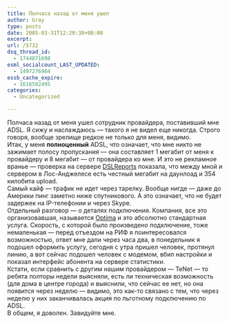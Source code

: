 ```yaml
---
title: Полчаса назад от меня ушел
author: Gray
type: posts
date: 2005-03-31T12:20:38+00:00
excerpt:
url: /5732
dsq_thread_id:
  - 1744871698
esml_socialcount_LAST_UPDATED:
  - 1497276964
essb_cache_expire:
  - 1616502495
categories:
  - Uncategorized

---
```








Полчаса назад от меня ушел сотрудник провайдера, поставивший мне ADSL. Я сижу и наслаждаюсь &#8212; такого я не видел еще никогда. Строго говоря, вообще зрелище редкое не только для меня, видимо.  
Итак, у меня **полноценный** ADSL, что означает, что мне никто не зажимает полосу пропускания &#8212; она составляет 1 мегабит от меня к провайдеру и 8 мегабит &#8212; от провайдера ко мне. И это не рекламное вранье &#8212; проверка на сервере <a href="http://www.dslreports.com/" target="_blank">DSLReports</a> показала, что между мной и сервером в Лос-Анджелесе есть честный мегабит на даунлоад и 354 килобита upload.  
Самый кайф &#8212; трафик не идет через тарелку. Вообще нигде &#8212; даже до Америки пинг заметно ниже спутникового. А это означает, что не будет задержек на IP-телефонии и через Skype.  
Отдельный разговор &#8212; о деталях подключения. Компания, все это организовавшая, называется <a href="http://www.optima.ua" target="_blank">Optima</a> и это абсолютно стандартная услуга. Скорость, с которой было произведено подключение, тоже немаленькая &#8212; перед отъездом на РИФ я поинтересовался возможностью, ответ мне дали через часа два, в понедельник я подошел оформить услугу, сегодня с утра пришел человек, протянул линию, а вот сейчас подошел человек с модемом, вбил настройки и показал интерфейс абонента на сервере статистики.  
Кстати, если сравнить с другим нашим провайдером &#8212; TeNet &#8212; то ребята полторы недели выясняли, есть ли техническая возможность (для дома в центре города) и выяснили, что сейчас ее нет, но она появится через неделю &#8212; видимо, это как-то связано с тем, что через неделю у них заканчивалась акция по льготному подключению по ADSL.  
В общем, я доволен. Завидуйте мне.
